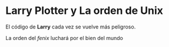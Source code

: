 # Larry Plotter y La orden de Unix

El código de **Larry** cada vez se vuelve más peligroso.

La orden del *fenix* luchará por el bien del mundo
